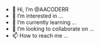 - 👋 Hi, I’m @AACODERR
- 👀 I’m interested in ...
- 🌱 I’m currently learning ...
- 💞️ I’m looking to collaborate on ...
- 📫 How to reach me ...

<!---
AACODERR/AACODERR is a ✨ special ✨ repository because its `README.md` (this file) appears on your GitHub profile.
You can click the Preview link to take a look at your changes.
--->
